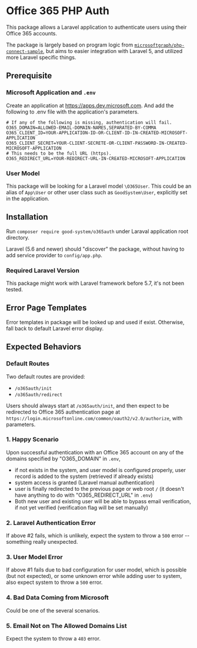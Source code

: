 # Office 365 PHP Auth

This package allows a Laravel application to authenticate users using their Office 365 accounts.

The package is largely based on program logic from [`microsoftgraph/php-connect-sample`](https://github.com/microsoftgraph/php-connect-sample), but aims to easier integration with Laravel 5, and utilized more Laravel specific things.

## Prerequisite

### Microsoft Application and `.env`

Create an application at https://apps.dev.microsoft.com.  And add the following to .env file with the application's parameters.

```
# If any of the following is missing, authentication will fail.
O365_DOMAIN=ALLOWED-EMAIL-DOMAIN-NAMES,SEPARATED-BY-COMMA
O365_CLIENT_ID=YOUR-APPLICATION-ID-OR-CLIENT-ID-IN-CREATED-MICROSOFT-APPLICATION
O365_CLIENT_SECRET=YOUR-CLIENT-SECRETE-OR-CLIENT-PASSWORD-IN-CREATED-MICROSOFT-APPLICATION
# This needs to be the full URL (https). 
O365_REDIRECT_URL=YOUR-REDIRECT-URL-IN-CREATED-MICROSOFT-APPLICATION
```

### User Model

This package will be looking for a Laravel model `\O365User`.  This could be an alias of `App\User` or other user class such as `GoodSystem\User`, explicitly set in the application.

## Installation

Run `composer require good-system/o365auth` under Laraval application root directory.

Laravel (5.6 and newer) should "discover" the package, without having to add service provider to `config/app.php`.
    
### Required Laravel Version

This package might work with Laravel framework before 5.7, it's not been tested.

## Error Page Templates  

Error templates in package will be looked up and used if exist.  Otherwise, fall back to default Laravel error display.

## Expected Behaviors

### Default Routes

Two default routes are provided: 

- `/o365auth/init`
- `/o365auth/redirect`

Users should always start at `/o365auth/init`, and then expect to be redirected to Office 365 authentication page at `https://login.microsoftonline.com/common/oauth2/v2.0/authorize`, with parameters.
 
### 1. Happy Scenario

Upon successful authentication with an Office 365 account on any of the domains specified by "O365_DOMAIN" in `.env`,

- if not exists in the system, and user model is configured properly, user record is added to the system (retrieved if already exists)
- system access is granted (Laravel manual authentication)
- user is finally redirected to the previous page or web root `/` (it doesn't have anything to do with "O365_REDIRECT_URL" in `.env`)
- Both new user and existing user will be able to bypass email verification, if not yet verified (verification flag will be set manually)

### 2. Laravel Authentication Error

If above #2 fails, which is unlikely, expect the system to throw a `500` error -- something really unexpected.

### 3. User Model Error

If above #1 fails due to bad configuration for user model, which is possible (but not expected), or some unknown error while adding user to system, also expect system to throw a `500` error.

### 4. Bad Data Coming from Microsoft

Could be one of the several scenarios.
  
### 5. Email Not on The Allowed Domains List

Expect the system to throw a `403` error.
